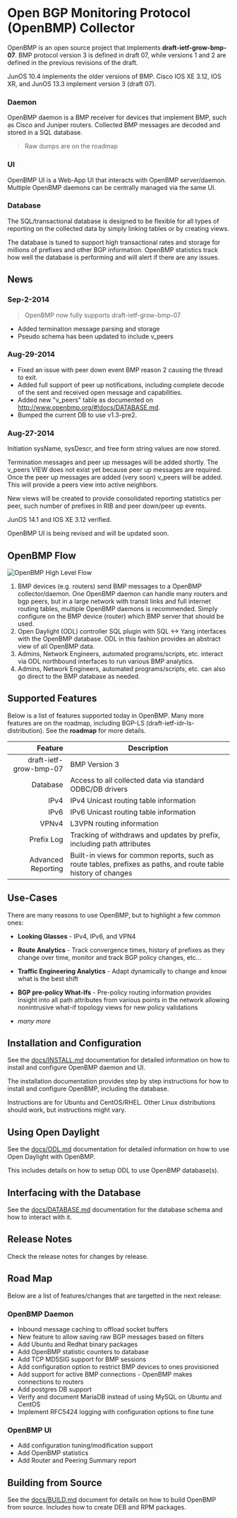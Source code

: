 Open BGP Monitoring Protocol (OpenBMP) Collector
================================================

OpenBMP is an open source project that implements **draft-ietf-grow-bmp-07**.  BMP protocol version 3 is defined in draft 07, while versions 1 and 2 are defined in the previous revisions of the draft.

JunOS 10.4 implements the older versions of BMP.   Cisco IOS XE 3.12, IOS XR, and JunOS 13.3 implement version 3 (draft 07).

### Daemon
OpenBMP daemon is a BMP receiver for devices that implement BMP, such as Cisco and Juniper routers.  Collected BMP messages are decoded and stored in a SQL database.

> Raw dumps are on the roadmap

### UI
OpenBMP UI is a Web-App UI that interacts with OpenBMP server/daemon.   Multiple OpenBMP daemons can be centrally managed via the same UI.

### Database
The SQL/transactional database is designed to be flexible for all types of reporting on the collected data by simply linking tables or by creating views.

The database is tuned to support high transactional rates and storage for millions of prefixes and other BGP information.   OpenBMP statistics track how well the database is performing and will alert if there are any issues.

News
----
### Sep-2-2014
> OpenBMP now fully supports draft-ietf-grow-bmp-07

* Added termination message parsing and storage
* Pseudo schema has been updated to include v_peers


### Aug-29-2014
* Fixed an issue with peer down event BMP reason 2 causing the thread to exit.
* Added full support of peer up notifications, including complete decode of the sent and received open message and capabilities.
* Added new "v_peers" table as documented on http://www.openbmp.org/#!docs/DATABASE.md.
* Bumped the current DB to use v1.3-pre2.

### Aug-27-2014
Initiation sysName, sysDescr, and free form string values are now stored.

Termination messages and peer up messages will be added shortly.   The v_peers VIEW does not exist yet
because peer up messages are required.   Once the peer up messages are added (very soon) v_peers will be added.  This will provide a peers view into active neighbors.

New views will be created to provide consolidated reporting statistics per peer, such number of prefixes in RIB and peer down/peer up events.

JunOS 14.1 and IOS XE 3.12 verified.

OpenBMP UI is being revised and will be updated soon.

OpenBMP Flow
------------

![OpenBMP High Level Flow](docs/images/openbmp-highlevel-flow.png "OpenBMP High Level Flow")

1. BMP devices (e.g. routers) send BMP messages to a OpenBMP collector/daemon.   One OpenBMP daemon can handle many routers and bgp peers, but in a large network with transit links and full internet routing tables, multiple OpenBMP daemons is recommended.   Simply configure on the BMP device (router) which BMP server that should be used.  
2. Open Daylight (ODL) controller SQL plugin with SQL <-> Yang interfaces with the OpenBMP database.  ODL in this fashion provides an abstract view of all OpenBMP data.
3. Admins, Network Engineers, automated programs/scripts, etc. interact via ODL northbound interfaces to run various BMP analytics.
4. Admins, Network Engineers, automated programs/scripts, etc. can also go direct to the BMP database as needed. 

Supported Features
------------------
Below is a list of features supported today in OpenBMP.  Many more features are on the roadmap, including BGP-LS (draft-ietf-idr-ls-distribution).   See the **roadmap** for more details. 

Feature | Description
-------: | -----------
draft-ietf-grow-bmp-07| BMP Version 3
Database | Access to all collected data via standard ODBC/DB drivers
IPv4 | IPv4 Unicast routing table information
IPv6 | IPv6 Unicast routing table information
VPNv4 | L3VPN routing information
Prefix Log| Tracking of withdraws and updates by prefix, including path attributes
Advanced Reporting| Built-in views for common reports, such as route tables, prefixes as paths, and route table history of changes

Use-Cases
---------
There are many reasons to use OpenBMP, but to highlight a few common ones:

* **Looking Glasses**  - IPv4, IPv6, and VPN4

* **Route Analytics** - Track convergence times, history of prefixes as they change over time, monitor and track BGP policy changes, etc...

* **Traffic Engineering Analytics**  - Adapt dynamically to change and know what is the best shift

* **BGP pre-policy What-Ifs** - Pre-policy routing information provides insight into all path attributes from various points in the network allowing nonintrusive what-if topology views for new policy validations

* *many more*

Installation and Configuration
------------------------------
See the [docs/INSTALL.md](docs/INSTALL.md) documentation for detailed information on how to install and configure OpenBMP daemon and UI.

The installation documentation provides step by step instructions for how to install and configure OpenBMP, including the database.  

Instructions are for Ubuntu and CentOS/RHEL.   Other Linux distributions should work, but instructions might vary. 


Using Open Daylight
-------------------
See the [docs/ODL.md](docs/ODL.md) documentation for detailed information on how to use Open Daylight with OpenBMP.  

This includes details on how to setup ODL to use OpenBMP database(s).


Interfacing with the Database
-----------------------------
See the [docs/DATABASE.md](docs/DATABASE.md) documentation for the database schema and how to interact with it.    


Release Notes
----------
Check the release notes for changes by release.  



Road Map
--------
Below are a list of features/changes that are targetted in the next release:

### OpenBMP Daemon
* Inbound message caching to offload socket buffers
* New feature to allow saving raw BGP messages based on filters
* Add Ubuntu and Redhat binary packages
* Add OpenBMP statistic counters to database
* Add TCP MD5SIG support for BMP sessions
* Add configuration option to restrict BMP devices to ones provisioned
* Add support for active BMP connections - OpenBMP makes connections to routers
* Add postgres DB support
* Verify and document MariaDB instead of using MySQL on Ubuntu and CentOS
* Implement RFC5424 logging with configuration options to fine tune

### OpenBMP UI
* Add configuration tuning/modification support
* Add OpenBMP statistics
* Add Router and Peering Summary report


Building from Source
--------------------
See the [docs/BUILD.md](docs/BUILD.md) document for details on how to build OpenBMP from source.  Includes how to create DEB and RPM packages. 


